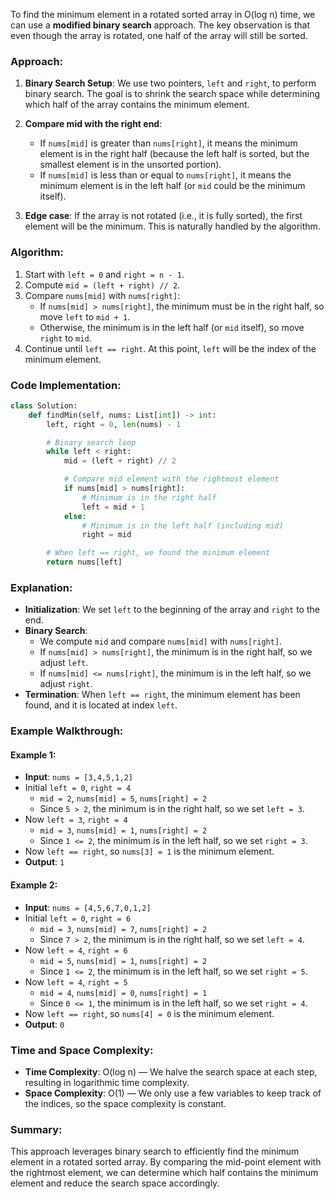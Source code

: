 To find the minimum element in a rotated sorted array in O(log n) time, we can use a **modified binary search** approach. The key observation is that even though the array is rotated, one half of the array will still be sorted.

### Approach:

1. **Binary Search Setup**: We use two pointers, `left` and `right`, to perform binary search. The goal is to shrink the search space while determining which half of the array contains the minimum element.

2. **Compare mid with the right end**:
   - If `nums[mid]` is greater than `nums[right]`, it means the minimum element is in the right half (because the left half is sorted, but the smallest element is in the unsorted portion).
   - If `nums[mid]` is less than or equal to `nums[right]`, it means the minimum element is in the left half (or `mid` could be the minimum itself).

3. **Edge case**: If the array is not rotated (i.e., it is fully sorted), the first element will be the minimum. This is naturally handled by the algorithm.

### Algorithm:

1. Start with `left = 0` and `right = n - 1`.
2. Compute `mid = (left + right) // 2`.
3. Compare `nums[mid]` with `nums[right]`:
   - If `nums[mid] > nums[right]`, the minimum must be in the right half, so move `left` to `mid + 1`.
   - Otherwise, the minimum is in the left half (or `mid` itself), so move `right` to `mid`.
4. Continue until `left == right`. At this point, `left` will be the index of the minimum element.

### Code Implementation:

```python
class Solution:
    def findMin(self, nums: List[int]) -> int:
        left, right = 0, len(nums) - 1

        # Binary search loop
        while left < right:
            mid = (left + right) // 2

            # Compare mid element with the rightmost element
            if nums[mid] > nums[right]:
                # Minimum is in the right half
                left = mid + 1
            else:
                # Minimum is in the left half (including mid)
                right = mid

        # When left == right, we found the minimum element
        return nums[left]
```

### Explanation:

- **Initialization**: We set `left` to the beginning of the array and `right` to the end.
- **Binary Search**:
  - We compute `mid` and compare `nums[mid]` with `nums[right]`.
  - If `nums[mid] > nums[right]`, the minimum is in the right half, so we adjust `left`.
  - If `nums[mid] <= nums[right]`, the minimum is in the left half, so we adjust `right`.
- **Termination**: When `left == right`, the minimum element has been found, and it is located at index `left`.

### Example Walkthrough:

#### Example 1:
- **Input**: `nums = [3,4,5,1,2]`
- Initial `left = 0`, `right = 4`
  - `mid = 2`, `nums[mid] = 5`, `nums[right] = 2`
  - Since `5 > 2`, the minimum is in the right half, so we set `left = 3`.
- Now `left = 3`, `right = 4`
  - `mid = 3`, `nums[mid] = 1`, `nums[right] = 2`
  - Since `1 <= 2`, the minimum is in the left half, so we set `right = 3`.
- Now `left == right`, so `nums[3] = 1` is the minimum element.
- **Output**: `1`

#### Example 2:
- **Input**: `nums = [4,5,6,7,0,1,2]`
- Initial `left = 0`, `right = 6`
  - `mid = 3`, `nums[mid] = 7`, `nums[right] = 2`
  - Since `7 > 2`, the minimum is in the right half, so we set `left = 4`.
- Now `left = 4`, `right = 6`
  - `mid = 5`, `nums[mid] = 1`, `nums[right] = 2`
  - Since `1 <= 2`, the minimum is in the left half, so we set `right = 5`.
- Now `left = 4`, `right = 5`
  - `mid = 4`, `nums[mid] = 0`, `nums[right] = 1`
  - Since `0 <= 1`, the minimum is in the left half, so we set `right = 4`.
- Now `left == right`, so `nums[4] = 0` is the minimum element.
- **Output**: `0`

### Time and Space Complexity:

- **Time Complexity**: O(log n) — We halve the search space at each step, resulting in logarithmic time complexity.
- **Space Complexity**: O(1) — We only use a few variables to keep track of the indices, so the space complexity is constant.

### Summary:
This approach leverages binary search to efficiently find the minimum element in a rotated sorted array. By comparing the mid-point element with the rightmost element, we can determine which half contains the minimum element and reduce the search space accordingly.
